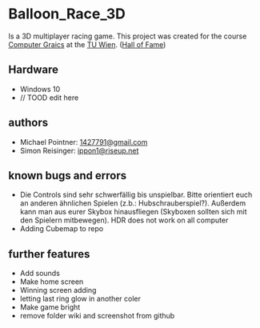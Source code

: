 # Balloon_Race_3D
Is a 3D multiplayer racing game.
This project was created for the course [Computer Graics](https://www.cg.tuwien.ac.at/courses/CG23/HallOfFame/) at the [TU Wien](https://www.tuwien.at). ([Hall of Fame](https://www.cg.tuwien.ac.at/courses/CG23/HallOfFame/2016/))

## Hardware
* Windows 10
* // TOOD edit here


## authors

* Michael Pointner: 1427791@gmail.com
* Simon Reisinger: ippon1@riseup.net


## known bugs and errors

* Die Controls sind sehr schwerfällig bis unspielbar. Bitte orientiert euch an anderen ähnlichen Spielen (z.b.: Hubschrauberspiel?). Außerdem kann man aus eurer Skybox hinausfliegen (Skyboxen sollten sich mit den Spielern mitbewegen).
HDR does not work on all computer
* Adding Cubemap to repo

## further features

* Add sounds
* Make home screen
* Winning screen adding
* letting last ring glow in another coler
* Make game bright
* remove folder wiki and screenshot from github
